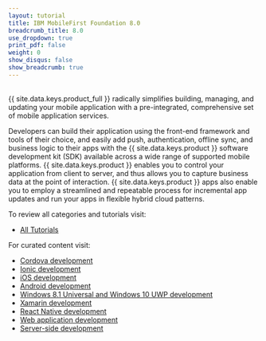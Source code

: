 ```yaml
---
layout: tutorial
title: IBM MobileFirst Foundation 8.0
breadcrumb_title: 8.0
use_dropdown: true
print_pdf: false
weight: 0
show_disqus: false
show_breadcrumb: true
---
```

<!-- NLS_CHARSET=UTF-8 -->
<br>
{{ site.data.keys.product_full }} radically simplifies building, managing, and updating your mobile application with a pre-integrated, comprehensive set of mobile application services.

Developers can build their application using the front-end framework and tools of their choice, and easily add push, authentication, offline sync, and business logic to their apps with the {{ site.data.keys.product }} software development kit (SDK) available across a wide range of supported mobile platforms. {{ site.data.keys.product }} enables you to control your application from client to server, and thus allows you to capture business data at the point of interaction. {{ site.data.keys.product }} apps also enable you to employ a streamlined and repeatable process for incremental app updates and run your apps in flexible hybrid cloud patterns.

To review all categories and tutorials visit:

* [All Tutorials](all-tutorials/)

For curated content visit:

* [Cordova development](cordova-tutorials/)
* [Ionic development](ionic-tutorials/)
* [iOS development](ios-tutorials/)
* [Android development](android-tutorials/)
* [Windows 8.1 Universal and Windows 10 UWP development](windows-8-10-tutorials/)
* [Xamarin development](xamarin-tutorials/)
* [React Native development](reactnative-tutorials/) 
* [Web application development](web-tutorials/)
* [Server-side development](server-side-tutorials/)
